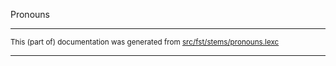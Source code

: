 Pronouns

* * *

<small>This (part of) documentation was generated from [src/fst/stems/pronouns.lexc](https://github.com/giellalt/lang-mya/blob/main/src/fst/stems/pronouns.lexc)</small>

---


